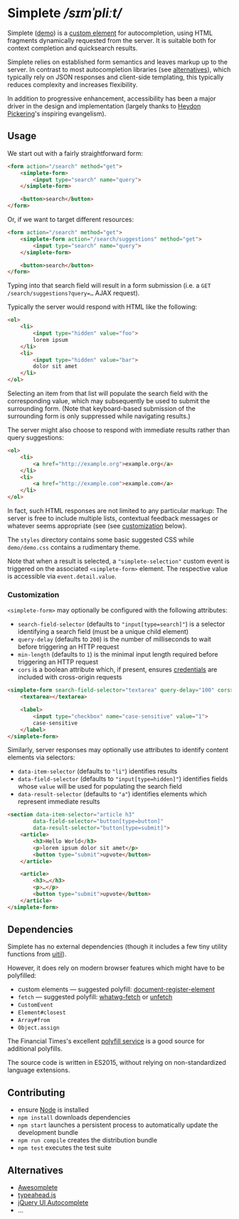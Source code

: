 # Simplete _/sɪmˈpliːt/_

Simplete ([demo](http://innoq.github.io/simplete/)) is a
[custom element](https://www.webcomponents.org/introduction#custom-elements) for
autocompletion, using HTML fragments dynamically requested from the server. It
is suitable both for context completion and quicksearch results.

Simplete relies on established form semantics and leaves markup up to the
server. In contrast to most autocompletion libraries (see
[alternatives](#alternatives)), which typically rely on JSON responses and
client-side templating, this typically reduces complexity and increases
flexibility.

In addition to progressive enhancement, accessibility has been a major driver
in the design and implementation (largely thanks to
[Heydon Pickering](https://www.heydonworks.com)'s inspiring evangelism).


Usage
-----

We start out with a fairly straightforward form:

```html
<form action="/search" method="get">
    <simplete-form>
        <input type="search" name="query">
    </simplete-form>

    <button>search</button>
</form>
```

Or, if we want to target different resources:

```html
<form action="/search" method="get">
    <simplete-form action="/search/suggestions" method="get">
        <input type="search" name="query">
    </simplete-form>

    <button>search</button>
</form>
```

Typing into that search field will result in a form submission (i.e. a
`GET /search/suggestions?query=…` AJAX request).

Typically the server would respond with HTML like the following:

```html
<ol>
    <li>
        <input type="hidden" value="foo">
        lorem ipsum
    </li>
    <li>
        <input type="hidden" value="bar">
        dolor sit amet
    </li>
</ol>
```

Selecting an item from that list will populate the search field with the
corresponding value, which may subsequently be used to submit the surrounding
form. (Note that keyboard-based submission of the surrounding form is only
suppressed while navigating results.)

The server might also choose to respond with immediate results rather than query
suggestions:

```html
<ol>
    <li>
        <a href="http://example.org">example.org</a>
    </li>
    <li>
        <a href="http://example.com">example.com</a>
    </li>
</ol>
```

In fact, such HTML responses are not limited to any particular markup: The
server is free to include multiple lists, contextual feedback messages or
whatever seems appropriate (see (see [customization](#customization) below).

The `styles` directory contains some basic suggested CSS while `demo/demo.css`
contains a rudimentary theme.

Note that when a result is selected, a `"simplete-selection"` custom event is
triggered on the associated `<simplete-form>` element. The respective value is
accessible via `event.detail.value`.


### Customization

`<simplete-form>` may optionally be configured with the following attributes:

* `search-field-selector` (defaults to `"input[type=search]"`) is a selector
  identifying a search field (must be a unique child element)
* `query-delay` (defaults to `200`) is the number of milliseconds to wait before
  triggering an HTTP request
* `min-length` (defaults to `1`) is the minimal input length required before
  triggering an HTTP request
* `cors` is a boolean attribute which, if present, ensures
  [credentials](https://fetch.spec.whatwg.org/#credentials) are included with
  cross-origin requests

```html
<simplete-form search-field-selector="textarea" query-delay="100" cors>
    <textarea></textarea>

    <label>
        <input type="checkbox" name="case-sensitive" value="1">
        case-sensitive
    </label>
</simplete-form>
```

Similarly, server responses may optionally use attributes to identify content
elements via selectors:

* `data-item-selector` (defaults to `"li"`) identifies results
* `data-field-selector` (defaults to `"input[type=hidden]"`) identifies fields
  whose `value` will be used for populating the search field
* `data-result-selector` (defaults to `"a"`) identifies elements which represent
  immediate results

```html
<section data-item-selector="article h3"
        data-field-selector="button[type=button]"
        data-result-selector="button[type=submit]">
    <article>
        <h3>Hello World</h3>
        <p>lorem ipsum dolor sit amet</p>
        <button type="submit">upvote</button>
    </article>

    <article>
        <h3>…</h3>
        <p>…</p>
        <button type="submit">upvote</button>
    </article>
</simplete-form>
```


Dependencies
------------

Simplete has no external dependencies (though it includes a few tiny utility
functions from [uitil](https://github.com/FND/uitil)).

However, it does rely on modern browser features which might have to be
polyfilled:

* custom elements — suggested polyfill:
  [document-register-element](https://github.com/WebReflection/document-register-element)
* `fetch` — suggested polyfill: [whatwg-fetch](https://github.com/github/fetch)
  or [unfetch](https://github.com/developit/unfetch)
* `CustomEvent`
* `Element#closest`
* `Array#from`
* `Object.assign`

The Financial Times's excellent
[polyfill service](https://github.com/Financial-Times/polyfill-service) is a
good source for additional polyfills.

The source code is written in ES2015, without relying on non-standardized
language extensions.


Contributing
------------

* ensure [Node](http://nodejs.org) is installed
* `npm install` downloads dependencies
* `npm start` launches a persistent process to automatically update the
  development bundle
* `npm run compile` creates the distribution bundle
* `npm test` executes the test suite


Alternatives
------------

* [Awesomplete](http://leaverou.github.io/awesomplete/)
* [typeahead.js](http://twitter.github.io/typeahead.js/)
* [jQuery UI Autocomplete](http://jqueryui.com/autocomplete/)
* …
